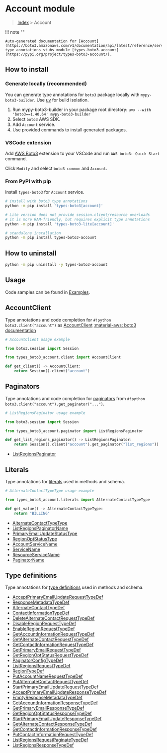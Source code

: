 #  Account module

> [Index](../README.md) > Account

!!! note ""

    Auto-generated documentation for [Account](https://boto3.amazonaws.com/v1/documentation/api/latest/reference/services/account.html#account)
    type annotations stubs module [types-boto3-account](https://pypi.org/project/types-boto3-account/).

## How to install

### Generate locally (recommended)

You can generate type annotations for `boto3` package locally with `mypy-boto3-builder`.
Use [uv](https://docs.astral.sh/uv/getting-started/installation/) for build isolation.

1. Run mypy-boto3-builder in your package root directory: `uvx --with 'boto3==1.40.64' mypy-boto3-builder`
1. Select `boto3` AWS SDK.
1. Add `Account` service.
1. Use provided commands to install generated packages.


### VSCode extension

Add [AWS Boto3](https://marketplace.visualstudio.com/items?itemName=Boto3typed.boto3-ide)
extension to your VSCode and run `AWS boto3: Quick Start` command.

Click `Modify` and select `boto3 common` and `Account`.


### From PyPI with pip

Install `types-boto3` for `Account` service.

```bash
# install with boto3 type annotations
python -m pip install 'types-boto3[account]'

# Lite version does not provide session.client/resource overloads
# it is more RAM-friendly, but requires explicit type annotations
python -m pip install 'types-boto3-lite[account]'

# standalone installation
python -m pip install types-boto3-account
```



## How to uninstall

```bash
python -m pip uninstall -y types-boto3-account
```

## Usage

Code samples can be found in [Examples](./usage.md).

## AccountClient

Type annotations and code completion for  `#!python boto3.client("account")` as [AccountClient](./client.md)
[:material-aws: boto3 documentation](https://boto3.amazonaws.com/v1/documentation/api/latest/reference/services/account.html#Account.Client)

```python
# AccountClient usage example

from boto3.session import Session

from types_boto3_account.client import AccountClient

def get_client() -> AccountClient:
    return Session().client("account")
```


## Paginators

Type annotations and code completion for [paginators](./paginators.md)
from `#!python boto3.client("account").get_paginator("...")`.

```python
# ListRegionsPaginator usage example

from boto3.session import Session

from types_boto3_account.paginator import ListRegionsPaginator

def get_list_regions_paginator() -> ListRegionsPaginator:
    return Session().client("account").get_paginator("list_regions"))
```

- [ListRegionsPaginator](./paginators.md#listregionspaginator)









## Literals

Type annotations for [literals](./literals.md) used in methods and schema.

```python
# AlternateContactTypeType usage example

from types_boto3_account.literals import AlternateContactTypeType

def get_value() -> AlternateContactTypeType:
    return "BILLING"
```

- [AlternateContactTypeType](./literals.md#alternatecontacttypetype)
- [ListRegionsPaginatorName](./literals.md#listregionspaginatorname)
- [PrimaryEmailUpdateStatusType](./literals.md#primaryemailupdatestatustype)
- [RegionOptStatusType](./literals.md#regionoptstatustype)
- [AccountServiceName](./literals.md#accountservicename)
- [ServiceName](./literals.md#servicename)
- [ResourceServiceName](./literals.md#resourceservicename)
- [PaginatorName](./literals.md#paginatorname)




## Type definitions

Type annotations for [type definitions](./type_defs.md) used in methods and schema.

- [AcceptPrimaryEmailUpdateRequestTypeDef](./type_defs.md#acceptprimaryemailupdaterequesttypedef)
- [ResponseMetadataTypeDef](./type_defs.md#responsemetadatatypedef)
- [AlternateContactTypeDef](./type_defs.md#alternatecontacttypedef)
- [ContactInformationTypeDef](./type_defs.md#contactinformationtypedef)
- [DeleteAlternateContactRequestTypeDef](./type_defs.md#deletealternatecontactrequesttypedef)
- [DisableRegionRequestTypeDef](./type_defs.md#disableregionrequesttypedef)
- [EnableRegionRequestTypeDef](./type_defs.md#enableregionrequesttypedef)
- [GetAccountInformationRequestTypeDef](./type_defs.md#getaccountinformationrequesttypedef)
- [GetAlternateContactRequestTypeDef](./type_defs.md#getalternatecontactrequesttypedef)
- [GetContactInformationRequestTypeDef](./type_defs.md#getcontactinformationrequesttypedef)
- [GetPrimaryEmailRequestTypeDef](./type_defs.md#getprimaryemailrequesttypedef)
- [GetRegionOptStatusRequestTypeDef](./type_defs.md#getregionoptstatusrequesttypedef)
- [PaginatorConfigTypeDef](./type_defs.md#paginatorconfigtypedef)
- [ListRegionsRequestTypeDef](./type_defs.md#listregionsrequesttypedef)
- [RegionTypeDef](./type_defs.md#regiontypedef)
- [PutAccountNameRequestTypeDef](./type_defs.md#putaccountnamerequesttypedef)
- [PutAlternateContactRequestTypeDef](./type_defs.md#putalternatecontactrequesttypedef)
- [StartPrimaryEmailUpdateRequestTypeDef](./type_defs.md#startprimaryemailupdaterequesttypedef)
- [AcceptPrimaryEmailUpdateResponseTypeDef](./type_defs.md#acceptprimaryemailupdateresponsetypedef)
- [EmptyResponseMetadataTypeDef](./type_defs.md#emptyresponsemetadatatypedef)
- [GetAccountInformationResponseTypeDef](./type_defs.md#getaccountinformationresponsetypedef)
- [GetPrimaryEmailResponseTypeDef](./type_defs.md#getprimaryemailresponsetypedef)
- [GetRegionOptStatusResponseTypeDef](./type_defs.md#getregionoptstatusresponsetypedef)
- [StartPrimaryEmailUpdateResponseTypeDef](./type_defs.md#startprimaryemailupdateresponsetypedef)
- [GetAlternateContactResponseTypeDef](./type_defs.md#getalternatecontactresponsetypedef)
- [GetContactInformationResponseTypeDef](./type_defs.md#getcontactinformationresponsetypedef)
- [PutContactInformationRequestTypeDef](./type_defs.md#putcontactinformationrequesttypedef)
- [ListRegionsRequestPaginateTypeDef](./type_defs.md#listregionsrequestpaginatetypedef)
- [ListRegionsResponseTypeDef](./type_defs.md#listregionsresponsetypedef)

